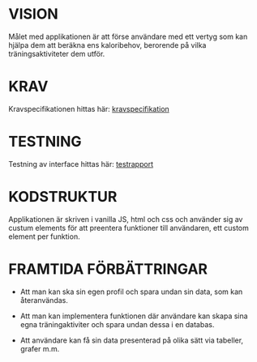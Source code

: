 # VISION

Målet med applikationen är att förse användare med ett vertyg som kan hjälpa dem att beräkna ens kaloribehov, berorende på vilka träningsaktiviteter dem utför.

# KRAV

Kravspecifikationen hittas här: [kravspecifikation](https://github.com/dc222bz/1DV610-Laboration2/blob/main/kravspecifikation.md)

# TESTNING

Testning av interface hittas här: [testrapport](https://github.com/dc222bz/1DV610-Laboration2/blob/main/testrapport.md)

# KODSTRUKTUR

Applikationen är skriven i vanilla JS, html och css och använder sig av custum elements för att preentera funktioner till användaren, ett custom element per funktion.

# FRAMTIDA FÖRBÄTTRINGAR

- Att man kan ska sin egen profil och spara undan sin data, som kan återanvändas.

- Att man kan implementera funktionen där användare kan skapa sina egna träningaktiviter och spara undan dessa i en databas.

- Att användare kan få sin data presenterad på olika sätt via tabeller, grafer m.m.
